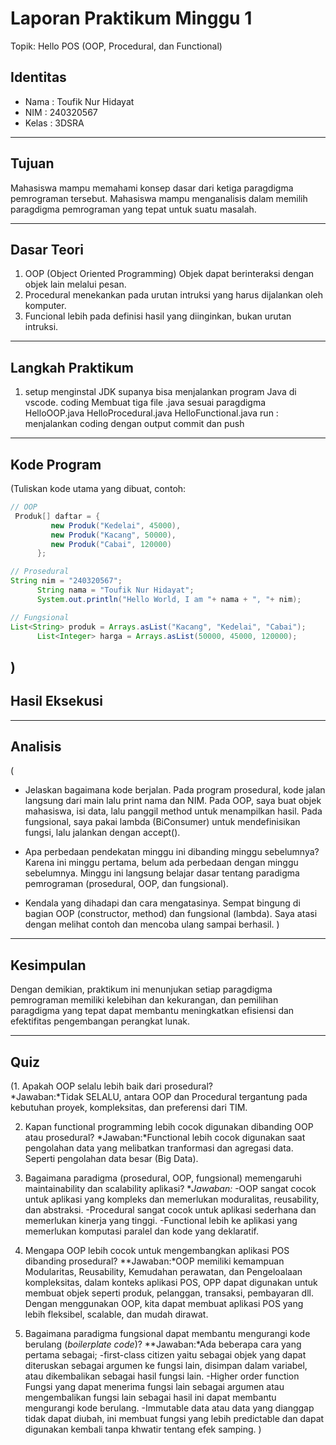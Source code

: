 # Laporan Praktikum Minggu 1
Topik: Hello POS (OOP, Procedural, dan Functional)

## Identitas
- Nama  : Toufik Nur Hidayat
- NIM   : 240320567
- Kelas : 3DSRA

---

## Tujuan
Mahasiswa mampu memahami konsep dasar dari ketiga paragdigma pemrograman tersebut.
Mahasiswa mampu menganalisis dalam memilih paragdigma pemrograman yang tepat untuk suatu masalah.

---

## Dasar Teori 
1. OOP (Object Oriented Programming) Objek dapat berinteraksi dengan objek lain melalui pesan.
2. Procedural menekankan pada urutan intruksi yang harus dijalankan oleh komputer.
3. Funcional lebih pada definisi hasil yang diinginkan, bukan urutan intruksi.

---

## Langkah Praktikum
1. setup
   menginstal JDK supanya bisa menjalankan program Java di vscode.
   coding 
   Membuat tiga file .java sesuai paragdigma
   HelloOOP.java
   HelloProcedural.java
   HelloFunctional.java
   run : menjalankan coding dengan output
   commit dan push
---

## Kode Program
(Tuliskan kode utama yang dibuat, contoh:  

```java
// OOP
 Produk[] daftar = {
         new Produk("Kedelai", 45000),
         new Produk("Kacang", 50000),
         new Produk("Cabai", 120000)
      };

// Prosedural
String nim = "240320567";
      String nama = "Toufik Nur Hidayat";
      System.out.println("Hello World, I am "+ nama + ", "+ nim);

// Fungsional
List<String> produk = Arrays.asList("Kacang", "Kedelai", "Cabai");
      List<Integer> harga = Arrays.asList(50000, 45000, 120000);
```
)
---

## Hasil Eksekusi

---

## Analisis
(
- Jelaskan bagaimana kode berjalan.
Pada program prosedural, kode jalan langsung dari main lalu print nama dan NIM.
Pada OOP, saya buat objek mahasiswa, isi data, lalu panggil method untuk menampilkan hasil.
Pada fungsional, saya pakai lambda (BiConsumer) untuk mendefinisikan fungsi, lalu jalankan dengan accept().

- Apa perbedaan pendekatan minggu ini dibanding minggu sebelumnya?
Karena ini minggu pertama, belum ada perbedaan dengan minggu sebelumnya. Minggu ini langsung belajar dasar tentang paradigma pemrograman (prosedural, OOP, dan fungsional).

- Kendala yang dihadapi dan cara mengatasinya. 
Sempat bingung di bagian OOP (constructor, method) dan fungsional (lambda). Saya atasi dengan melihat contoh dan mencoba ulang sampai berhasil.
)
---

## Kesimpulan
Dengan demikian, praktikum ini menunjukan setiap paragdigma pemrograman memiliki kelebihan dan kekurangan, dan pemilihan paragdigma yang tepat  dapat membantu meningkatkan efisiensi dan efektifitas pengembangan perangkat lunak.

---

## Quiz
(1.  Apakah OOP selalu lebih baik dari prosedural?  
   *Jawaban:*Tidak SELALU, antara OOP dan Procedural tergantung pada kebutuhan proyek,
     kompleksitas, dan preferensi dari TIM.

2. Kapan functional programming lebih cocok digunakan dibanding OOP atau prosedural? 
   *Jawaban:*Functional lebih cocok digunakan saat pengolahan data yang melibatkan tranformasi dan
   agregasi data. Seperti pengolahan data besar (Big Data).

3. Bagaimana paradigma (prosedural, OOP, fungsional) memengaruhi maintainability dan scalability aplikasi? 
   **Jawaban:* 
   -OOP sangat cocok untuk aplikasi yang kompleks dan memerlukan moduralitas, reusability, dan abstraksi.
   -Procedural sangat cocok  untuk aplikasi sederhana dan memerlukan kinerja yang tinggi.
   -Functional lebih ke aplikasi yang memerlukan komputasi paralel dan kode yang deklaratif.

4. Mengapa OOP lebih cocok untuk mengembangkan aplikasi POS dibanding prosedural?
   **Jawaban:*OOP memiliki kemampuan Modularitas, Reusability, Kemudahan perawatan, dan Pengeloalaan kompleksitas, dalam konteks aplikasi POS, OPP dapat digunakan untuk membuat objek seperti produk, pelanggan, transaksi, pembayaran dll. Dengan menggunakan OOP, kita dapat membuat aplikasi POS yang lebih fleksibel, scalable, dan mudah dirawat.

5. Bagaimana paradigma fungsional dapat membantu mengurangi kode berulang (*boilerplate code*)?
  **Jawaban:*Ada beberapa cara yang pertama sebagai;
   -first-class citizen yaitu sebagai objek yang dapat diteruskan sebagai argumen ke fungsi lain, disimpan dalam variabel, atau dikembalikan sebagai hasil fungsi lain.
   -Higher order function Fungsi yang dapat menerima fungsi lain sebagai argumen atau mengembalikan fungsi lain sebagai hasil ini dapat membantu mengurangi kode berulang.
   -Immutable data atau data yang dianggap tidak dapat diubah, ini membuat fungsi yang lebih predictable dan dapat digunakan kembali tanpa khwatir tentang efek samping.  )